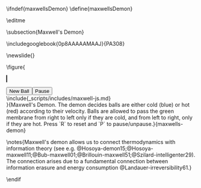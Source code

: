 \ifndef{maxwellsDemon}
\define{maxwellsDemon}

\editme 

\subsection{Maxwell's Demon}

\includegooglebook{0p8AAAAAMAAJ}{PA308}

\newslide{}


\figure{<div>
<canvas id="maxwell-canvas" width="900" height="500" style="border:1px solid black;display:inline;text-align:center "></canvas>
<div><button id="maxwell-newball" style="text-align:right">New Ball</button><button id="maxwell-pause" style="text-align:right">Pause</button></div>
\include{_scripts/includes/maxwell-js.md}
</div>}{Maxwell's Demon. The demon decides balls are either cold (blue) or hot (red) according to their velocity. Balls are allowed to pass the green membrane from right to left only if they are cold, and from left to right, only if they are hot. Press `R` to reset and `P` to pause/unpause.}{maxwells-demon}


\notes{Maxwell's demon allows us to connect thermodynamics with information theory (see e.g. @Hosoya-demon15;@Hosoya-maxwell11;@Bub-maxwell01;@Brillouin-maxwell51;@Szilard-intelligenter29). The connection arises due to a fundamental connection between information erasure and energy consumption @Landauer-irreversibility61.}



\endif
